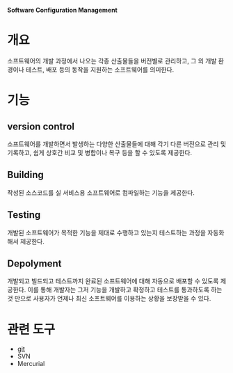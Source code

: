 **Software Configuration Management**

# 개요
소프트웨어의 개발 과정에서 나오는 각종 산출물들을 버전별로 관리하고, 그 외 개발 환경이나 테스트, 배포 등의 동작을 지원하는 소프트웨어를 의미한다.

# 기능
## version control
소프트웨어를 개발하면서 발생하는 다양한 산출물들에 대해 각기 다른 버전으로 관리 및 기록하고, 쉽게 상호간 비교 및 병합이나 복구 등을 할 수 있도록 제공한다.

## Building
작성된 소스코드를 실 서비스용 소프트웨어로 컴파일하는 기능을 제공한다.

## Testing
개발된 소프트웨어가 목적한 기능을 제대로 수행하고 있는지 테스트하는 과정을 자동화해서 제공한다. 

## Depolyment
개발되고 빌드되고 테스트까지 완료된 소프트웨어에 대해 자동으로 배포할 수 있도록 제공한다. 이를 통해 개발자는 그저 기능을 개발하고 확정하고 테스트를 통과하도록 하는 것 만으로 사용자가 언제나 최신 소프트웨어를 이용하는 상황을 보장받을 수 있다.

# 관련 도구
- [git](SCM/git.md)
- SVN
- Mercurial